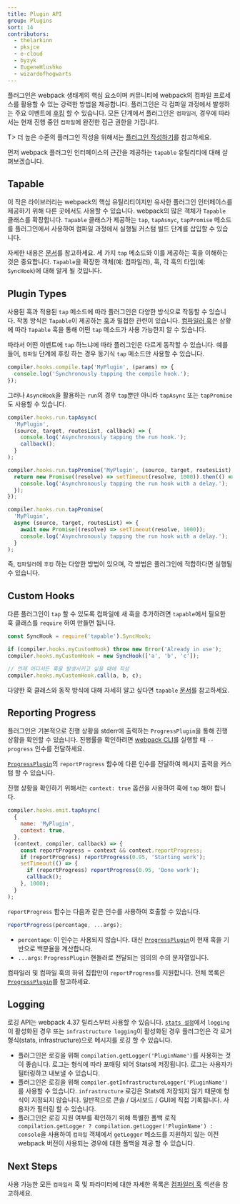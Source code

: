 ```yaml
---
title: Plugin API
group: Plugins
sort: 14
contributors:
  - thelarkinn
  - pksjce
  - e-cloud
  - byzyk
  - EugeneHlushko
  - wizardofhogwarts
---
```


플러그인은 webpack 생태계의 핵심 요소이며
커뮤니티에 webpack의 컴파일 프로세스를 활용할 수 있는 강력한 방법을 제공합니다.
플러그인은 각 컴파일 과정에서 발생하는 주요 이벤트에 [후킹](/api/compiler-hooks/#hooks) 할 수 있습니다.
모든 단계에서 플러그인은 `컴파일러`,
경우에 따라서는 현재 진행 중인 `컴파일`에 완전한 접근 권한을 가집니다.

T> 더 높은 수준의 플러그인 작성을 위해서는
[플러그인 작성하기](/contribute/writing-a-plugin)를 참고하세요.

먼저 webpack 플러그인 인터페이스의 근간을 제공하는
`tapable` 유틸리티에 대해 살펴보겠습니다.

## Tapable

이 작은 라이브러리는 webpack의 핵심 유틸리티이지만
유사한 플러그인 인터페이스를 제공하기 위해 다른 곳에서도 사용할 수 있습니다.
webpack의 많은 객체가 `Tapable` 클래스를 확장합니다.
`Tapable` 클래스가 제공하는 `tap`, `tapAsnyc`, `tapPromise` 메소드를 플러그인에서 사용하여
컴파일 과정에서 실행될 커스텀 빌드 단계를 삽입할 수 있습니다.

자세한 내용은 [문서](https://github.com/webpack/tapable)를 참고하세요.
세 가지 `tap` 메소드와
이를 제공하는 훅을 이해하는 것은 중요합니다.
`Tapable`을 확장한 객체(예: 컴파일러),
훅, 각 훅의 타입(예: `SyncHook`)에 대해 알게 될 것입니다.

## Plugin Types

사용된 훅과 적용된 `tap` 메소드에 따라
플러그인은 다양한 방식으로 작동할 수 있습니다.
작동 방식은 `Tapable`이 제공하는 [훅](https://github.com/webpack/tapable#tapable)과 밀접한 관련이 있습니다.
[컴파일러 훅](/api/compiler-hooks/#hooks)은 상황에 따라 `Tapable` 훅을 통해
어떤 `tap` 메소드가 사용 가능한지 알 수 있습니다.

따라서 어떤 이벤트에 `tap` 하느냐에 따라 플러그인은 다르게 동작할 수 있습니다.
예를 들어, `컴파일` 단계에 후킹 하는 경우
동기식 `tap` 메소드만 사용할 수 있습니다.

```js
compiler.hooks.compile.tap('MyPlugin', (params) => {
  console.log('Synchronously tapping the compile hook.');
});
```

그러나 `AsyncHook`을 활용하는 `run`의 경우
`tap`뿐만 아니라 `tapAsync` 또는 `tapPromise`도 사용할 수 있습니다.

```js
compiler.hooks.run.tapAsync(
  'MyPlugin',
  (source, target, routesList, callback) => {
    console.log('Asynchronously tapping the run hook.');
    callback();
  }
);

compiler.hooks.run.tapPromise('MyPlugin', (source, target, routesList) => {
  return new Promise((resolve) => setTimeout(resolve, 1000)).then(() => {
    console.log('Asynchronously tapping the run hook with a delay.');
  });
});

compiler.hooks.run.tapPromise(
  'MyPlugin',
  async (source, target, routesList) => {
    await new Promise((resolve) => setTimeout(resolve, 1000));
    console.log('Asynchronously tapping the run hook with a delay.');
  }
);
```

즉, `컴파일러`에 `후킹` 하는 다양한 방법이 있으며,
각 방법은 플러그인에 적합하다면 실행될 수 있습니다.

## Custom Hooks

다른 플러그인이 `tap` 할 수 있도록 컴파일에 새 훅을 추가하려면
`tapable`에서 필요한 훅 클래스를 `require` 하여 만들면 됩니다.

```js
const SyncHook = require('tapable').SyncHook;

if (compiler.hooks.myCustomHook) throw new Error('Already in use');
compiler.hooks.myCustomHook = new SyncHook(['a', 'b', 'c']);

// 언제 어디서든 훅을 발생시키고 싶을 때에 작성
compiler.hooks.myCustomHook.call(a, b, c);
```

다양한 훅 클래스와 동작 방식에 대해 자세히 알고 싶다면
`tapable` [문서](https://github.com/webpack/tapable)를 참고하세요.

## Reporting Progress

플러그인은 기본적으로 진행 상황을 stderr에 출력하는 `ProgressPlugin`을 통해 진행 상황을 확인할 수 있습니다. 진행률을 확인하려면 [webpack CLI](/api/cli/)를 실행할 때 `--progress` 인수를 전달하세요.

[`ProgressPlugin`](/plugins/progress-plugin/)의 `reportProgress` 함수에 다른 인수를 전달하여 메시지 출력을 커스텀 할 수 있습니다.

진행 상황을 확인하기 위해서는 `context: true` 옵션을 사용하여 훅에 `tap` 해야 합니다.

```js
compiler.hooks.emit.tapAsync(
  {
    name: 'MyPlugin',
    context: true,
  },
  (context, compiler, callback) => {
    const reportProgress = context && context.reportProgress;
    if (reportProgress) reportProgress(0.95, 'Starting work');
    setTimeout(() => {
      if (reportProgress) reportProgress(0.95, 'Done work');
      callback();
    }, 1000);
  }
);
```

`reportProgress` 함수는 다음과 같은 인수를 사용하여 호출할 수 있습니다.

```js
reportProgress(percentage, ...args);
```

- `percentage`: 이 인수는 사용되지 않습니다. 대신 [`ProgressPlugin`](/plugins/progress-plugin/)이 현재 훅을 기반으로 백분율을 계산합니다.
- `...args`: `ProgressPlugin` 핸들러로 전달되는 임의의 수의 문자열입니다.

컴파일러 및 컴파일 훅의 하위 집합만이 `reportProgress`를 지원합니다. 전체 목록은 [`ProgressPlugin`](/plugins/progress-plugin/#supported-hooks)를 참고하세요.

## Logging

로깅 API는 webpack 4.37 릴리스부터 사용할 수 있습니다. [`stats 설정`](/configuration/stats/#statslogging)에서 `logging`이 활성화된 경우 또는 `infrastructure logging`이 활성화된 경우 플러그인은 각 로거 형식(stats, infrastructure)으로 메시지를 로깅 할 수 있습니다.

- 플러그인은 로깅을 위해 `compilation.getLogger('PluginName')`를 사용하는 것이 좋습니다. 로그는 형식에 따라 포매팅 되어 Stats에 저장됩니다. 로그는 사용자가 필터링하고 내보낼 수 있습니다.
- 플러그인은 로깅을 위해 `compiler.getInfrastructureLogger('PluginName')`를 사용할 수 있습니다. `infrastructure` 로깅은 Stats에 저장되지 않기 때문에 형식이 지정되지 않습니다. 일반적으로 콘솔 / 대시보드 / GUI에 직접 기록됩니다. 사용자가 필터링 할 수 있습니다.
- 플러그인은 로깅 지원 여부를 확인하기 위해 특별한 폴백 로직 `compilation.getLogger ? compilation.getLogger('PluginName') : console`을 사용하여 `컴파일` 객체에서 `getLogger` 메소드를 지원하지 않는 이전 webpack 버전이 사용되는 경우에 대한 폴백을 제공 할 수 있습니다.

## Next Steps

사용 가능한 모든 `컴파일러` 훅 및 파라미터에 대한 자세한 목록은
[컴파일러 훅](/api/compiler-hooks/) 섹션을 참고하세요.
